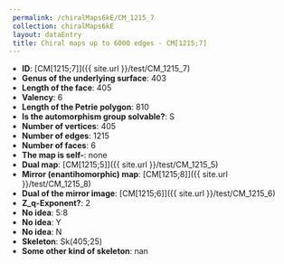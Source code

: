 ```yaml
--- 
 permalink: /chiralMaps6kE/CM_1215_7 
 collection: chiralMaps6kE
 layout: dataEntry
 title: Chiral maps up to 6000 edges - CM[1215;7]
---
```


- **ID**: [CM[1215;7]]({{ site.url }}/test/CM_1215_7)
- **Genus of the underlying surface**: 403
- **Length of the face**: 405
- **Valency**: 6
- **Length of the Petrie polygon**: 810
- **Is the automorphism group solvable?**: S
- **Number of vertices**: 405
- **Number of edges**: 1215
- **Number of faces**: 6
- **The map is self-**: none
- **Dual map**: [CM[1215;5]]({{ site.url }}/test/CM_1215_5)
- **Mirror (enantihomorphic) map**: [CM[1215;8]]({{ site.url }}/test/CM_1215_8)
- **Dual of the mirror image**: [CM[1215;6]]({{ site.url }}/test/CM_1215_6)
- **Z_q-Exponent?**: 2
- **No idea**:  5:8
- **No idea**: Y
- **No idea**: N
- **Skeleton**: Sk(405;25)
- **Some other kind of skeleton**: nan
